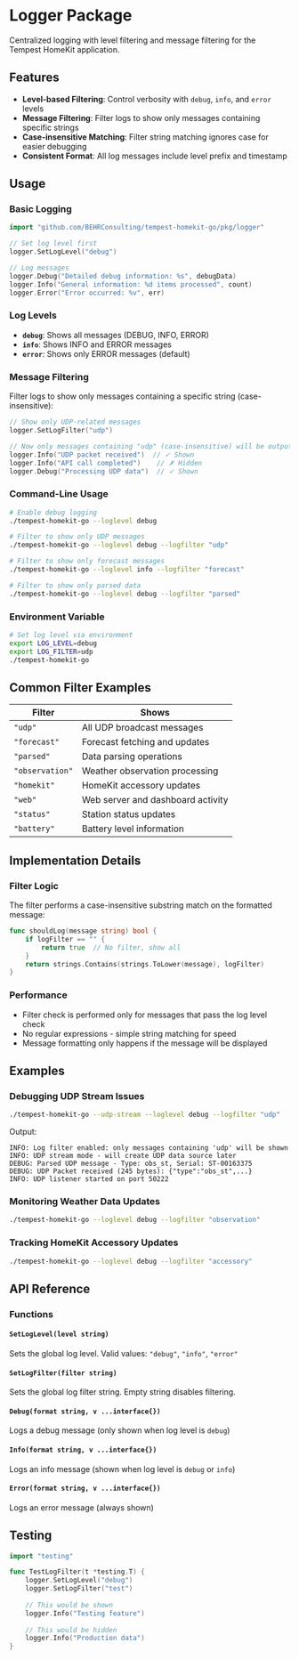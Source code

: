 # Logger Package

Centralized logging with level filtering and message filtering for the Tempest HomeKit application.

## Features

- **Level-based Filtering**: Control verbosity with `debug`, `info`, and `error` levels
- **Message Filtering**: Filter logs to show only messages containing specific strings
- **Case-insensitive Matching**: Filter string matching ignores case for easier debugging
- **Consistent Format**: All log messages include level prefix and timestamp

## Usage

### Basic Logging

```go
import "github.com/BEHRConsulting/tempest-homekit-go/pkg/logger"

// Set log level first
logger.SetLogLevel("debug")

// Log messages
logger.Debug("Detailed debug information: %s", debugData)
logger.Info("General information: %d items processed", count)
logger.Error("Error occurred: %v", err)
```

### Log Levels

- **`debug`**: Shows all messages (DEBUG, INFO, ERROR)
- **`info`**: Shows INFO and ERROR messages
- **`error`**: Shows only ERROR messages (default)

### Message Filtering

Filter logs to show only messages containing a specific string (case-insensitive):

```go
// Show only UDP-related messages
logger.SetLogFilter("udp")

// Now only messages containing "udp" (case-insensitive) will be output
logger.Info("UDP packet received")  // ✓ Shown
logger.Info("API call completed")    // ✗ Hidden
logger.Debug("Processing UDP data")  // ✓ Shown
```

### Command-Line Usage

```bash
# Enable debug logging
./tempest-homekit-go --loglevel debug

# Filter to show only UDP messages
./tempest-homekit-go --loglevel debug --logfilter "udp"

# Filter to show only forecast messages
./tempest-homekit-go --loglevel info --logfilter "forecast"

# Filter to show only parsed data
./tempest-homekit-go --loglevel debug --logfilter "parsed"
```

### Environment Variable

```bash
# Set log level via environment
export LOG_LEVEL=debug
export LOG_FILTER=udp
./tempest-homekit-go
```

## Common Filter Examples

| Filter | Shows |
|--------|-------|
| `"udp"` | All UDP broadcast messages |
| `"forecast"` | Forecast fetching and updates |
| `"parsed"` | Data parsing operations |
| `"observation"` | Weather observation processing |
| `"homekit"` | HomeKit accessory updates |
| `"web"` | Web server and dashboard activity |
| `"status"` | Station status updates |
| `"battery"` | Battery level information |

## Implementation Details

### Filter Logic

The filter performs a case-insensitive substring match on the formatted message:

```go
func shouldLog(message string) bool {
    if logFilter == "" {
        return true  // No filter, show all
    }
    return strings.Contains(strings.ToLower(message), logFilter)
}
```

### Performance

- Filter check is performed only for messages that pass the log level check
- No regular expressions - simple string matching for speed
- Message formatting only happens if the message will be displayed

## Examples

### Debugging UDP Stream Issues

```bash
./tempest-homekit-go --udp-stream --loglevel debug --logfilter "udp"
```

Output:
```
INFO: Log filter enabled: only messages containing 'udp' will be shown
INFO: UDP stream mode - will create UDP data source later
DEBUG: Parsed UDP message - Type: obs_st, Serial: ST-00163375
DEBUG: UDP Packet received (245 bytes): {"type":"obs_st",...}
INFO: UDP listener started on port 50222
```

### Monitoring Weather Data Updates

```bash
./tempest-homekit-go --loglevel debug --logfilter "observation"
```

### Tracking HomeKit Accessory Updates

```bash
./tempest-homekit-go --loglevel debug --logfilter "accessory"
```

## API Reference

### Functions

#### `SetLogLevel(level string)`
Sets the global log level. Valid values: `"debug"`, `"info"`, `"error"`

#### `SetLogFilter(filter string)`
Sets the global log filter string. Empty string disables filtering.

#### `Debug(format string, v ...interface{})`
Logs a debug message (only shown when log level is `debug`)

#### `Info(format string, v ...interface{})`
Logs an info message (shown when log level is `debug` or `info`)

#### `Error(format string, v ...interface{})`
Logs an error message (always shown)

## Testing

```go
import "testing"

func TestLogFilter(t *testing.T) {
    logger.SetLogLevel("debug")
    logger.SetLogFilter("test")
    
    // This would be shown
    logger.Info("Testing feature")
    
    // This would be hidden
    logger.Info("Production data")
}
```
